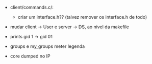 - client/commands.c/:
    - criar um interface.h?? (talvez remover os interface.h de todo)

- mudar client -> User e server -> DS, ao nivel da makefile

- prints gid 1 -> gid 01

- groups e my_groups meter legenda

- core dumped no IP